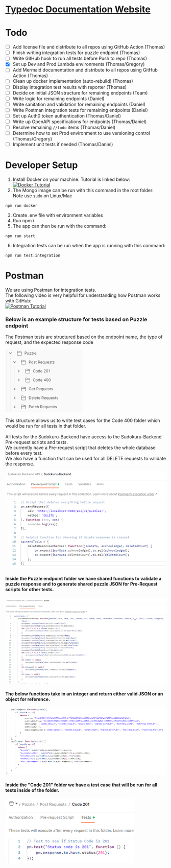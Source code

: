 # [Typedoc Documentation Website](https://sudokuru.github.io/Backend/)<br>

# Todo

- [ ] Add license file and distribute to all repos using GitHub Action (Thomas)
- [ ] Finish writing integration tests for puzzle endpoint (Thomas)
- [ ] Write GitHub hook to run all tests before Push to repo (Thomas)
- [x] Set up Dev and Prod Lambda environments (Thomas/Gregory)
- [ ] Add Mermaid documentation and distribute to all repos using GitHub Action (Thomas)
- [ ] Clean up docker implementation (auto-rebuild) (Thomas)
- [ ] Display integration test results with reporter (Thomas)
- [ ] Decide on initial JSON structure for remaining endpoints (Team)
- [ ] Write logic for remaining endpoints (Daniel)
- [ ] Write sanitation and validation for remaining endpoints (Daniel)
- [ ] Write Postman integration tests for remaining endpoints (Daniel)
- [ ] Set up Auth0 token authentication (Thomas/Daniel)
- [ ] Write up OpenAPI specifications for endpoints (Thomas/Daniel)
- [ ] Resolve remaining ```//todo``` items (Thomas/Daniel)
- [ ] Determine how to set Prod environment to use versioning control (Thomas/Gregory)
- [ ] Implement unit tests if needed (Thomas/Daniel)

# Developer Setup

1. Install Docker on your machine. Tutorial is linked below:<br>
   [![Docker Tutorial](https://img.youtube.com/vi/2ezNqqaSjq8/0.jpg)](https://www.youtube.com/watch?v=2ezNqqaSjq8)<br>
2. The Mongo image can be run with this command in the root folder:<br>
   Note use ```sudo``` on Linux/Mac<br>
```console
npm run docker
```
3. Create .env file with environment variables
4. Run npm i
5. The app can then be run with the command:<br>
```console
npm run start
```
6. Integration tests can be run when the app is running with this command:<br>
```console
npm run test:integration
```

# Postman

We are using Postman for integration tests.<br>
The following video is very helpful for understanding how Postman works with GitHub:<br>
[![Postman Tutorial](https://img.youtube.com/vi/cB7mCuYeuAU/0.jpg)](https://www.youtube.com/watch?v=cB7mCuYeuAU)<br>

### Below is an example structure for tests based on Puzzle endpoint
The Postman tests are structured based on the endpoint name, the type of request, and the expected response code<br>

![postman_structure.png](Documentation/images/postmanStructure.png)<br>

This structure allows us to write test cases for the Code 400 folder which would be run for all tests in that folder.<br>
<br>
All tests for the Sudokuru-Backend have access to the Sudokuru-Backend Pre-request scripts and tests.<br>
We currently have a Pre-request script that deletes the whole database before every test.<br>
We also have a function that can be used for all DELETE requests to validate the response.<br>

![backend_pre_request_scripts.png](Documentation/images/Backend-Pre-Request-Scripts.png)<br>

#### Inside the Puzzle endpoint folder we have shared functions to validate a puzzle response and to generate shared puzzle JSON for Pre-Request scripts for other tests.<br>

![puzzle_response_checker.png](Documentation/images/puzzle_response_checker.png)<br>
#### The below functions take in an integer and return either valid JSON or an object for reference.<br>
![shared_puzzles_for_tests.png](Documentation/images/shared_puzzles_for_tests.png)<br>

#### Inside the "Code 201" folder we have a test case that will be run for all tests inside of the folder.<br>
![shared_response_code_test.png](Documentation/images/shared_response_code_test.png)<br>
